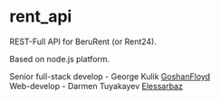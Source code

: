 # rent_api
REST-Full API for BeruRent (or Rent24).

Based on node.js platform.

Senior full-stack develop - George Kulik [GoshanFloyd](https://github.com/GoshanFloyd) <br>
Web-develop - Darmen Tuyakayev [Elessarbaz](https://github.com/Elessarbaz)

